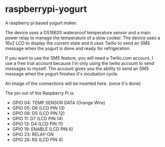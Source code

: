 # raspberrypi-yogurt
A raspberry pi based yogurt maker.

The device uses a DS18B20 waterproof temperature sensor and a main power relay to manage the temperature of a slow cooker. The device uses a 16x2 LCD to display the current state and it uses Twilio to send an SMS message when the yogurt is done and ready for refrigeration.

If you want to use the SMS feature, you will need a Twilio.com account, I use a free trial account because I'm only using the twilio account to send messages to myself. The account gives you the ability to send an SMS message when the yogurt finishes it's incubation cycle.

An image of the connections will be inserted here. (once it's done)

The pin out of the Raspberry Pi is:
* GPIO 04: TEMP SENSOR DATA (Orange Wire)
* GPIO 05: D6 (LCD PIN 13)
* GPIO 06: D5 (LCD PIN 12)
* GPIO 11: D7 (LCD PIN 14)
* GPIO 13: D4 (LCD PIN 11)
* GPIO 19: ENABLE (LCD PIN 6)
* GPIO 23: RELAY-ON
* GPIO 26: RS (LCD PIN 4)

